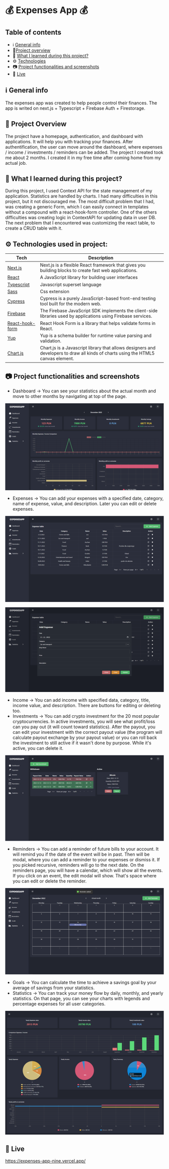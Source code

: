 # 💰 Expenses App 💰

## Table of contents

- ℹ️ [General info](#ℹ️-general-info)
- 🎉[Project overview](#-project-overview)
- 📖 [What I learned during this project?](#-what-i-learned-during-this-project)
- ⚙️ [Technologies](#️-technologies-used-in-project)
- 📷 [Project functionalities and screenshots](#-project-functionalities-and-screenshots)
- 🔴 [Live](#-live)

## ℹ️ General info

The expenses app was created to help people control their finances. The app is writed on next.js + Typescript + Firebase Auth + Firestorage.

## 🎉 Project Overview

The project have a homepage, authentication, and dashboard with applications. It will help you with tracking your finances. After authentification, the user can move around the dashboard, where expenses / income / investments / reminders can be added. The project I created took me about 2 months. I created it in my free time after coming home from my actual job.

## 📖 What I learned during this project?

During this project, I used Context API for the state management of my application. Statistics are handled by charts. I had many difficulties in this project, but it not discouraged me. The most difficult problem that I had, was creating a generic Form, which I can easily connect in templates without a compound with a react-hook-form controller. One of the others difficulties was creating logic in ContextAPI for updating data in user DB. The next problem that I encountered was customizing the react table, to create a CRUD table with it.

## ⚙️ Technologies used in project:

| Tech                                                    | Description                                                                                                                       |
| ------------------------------------------------------- | --------------------------------------------------------------------------------------------------------------------------------- | 
| [Next.js](https://nextjs.org/)                          | Next.js is a flexible React framework that gives you building blocks to create fast web applications.                             |
| [React](https://reactjs.org/)                           | A JavaScript library for building user interfaces                                                                                 |
| [Typescript](https://www.typescriptlang.org/)           | Javascript superset language                                                                                                      |
| [Sass](https://sass-lang.com/)                          | Css extension                                                                                                                     |
| [Cypress](https://www.cypress.io/)                      | Cypress is a purely JavaScript-based front-end testing tool built for the modern web.                                             |
| [Firebase](https://github.com/firebase/firebase-js-sdk) | The Firebase JavaScript SDK implements the client-side libraries used by applications using Firebase services.                    |     |
| [React-hook-form](https://react-hook-form.com/)         | React Hook Form is a library that helps validate forms in React.                                                                  |
| [Yup](https://github.com/jquense/yup)                   | Yup is a schema builder for runtime value parsing and validation.                                                                 |
| [Chart.js](https://www.chartjs.org/)                    | Chart.js is a Javascript library that allows designers and developers to draw all kinds of charts using the HTML5 canvas element. |

## 📷 Project functionalities and screenshots

- Dashboard -> You can see your statistics about the actual month and move to other months by navigating at top of the page.
<p align="center">
    <img src="screenshots/dashboard-screen.png" alt="Dashboard view">
</p>

- Expenses -> You can add your expenses with a specified date, category, name of expense, value, and description. Later you can edit or delete expenses.
<p align="center">
    <img src="screenshots/expenses-screen.png" alt="Expenses view">
</p>

<p align="center">
    <img src="screenshots/add-expense-modal-screen.png" alt="Add expense modal view">
</p>

- Income -> You can add income with specified data, category, title, income value, and description. There are buttons for editing or deleting too.
- Investments -> You can add crypto investment for the 20 most popular cryptocurrencies. In active investments, you will see what profit/loss can you pay out (it will count toward statistics). After the payout, you can edit your investment with the correct payout value (the program will calculate payout exchange by your payout value) or you can roll back the investment to still active if it wasn't done by purpose. While it's active, you can delete it.
<p align="center">
    <img src="screenshots/investments-screen.png" alt="Investments view">
</p>

- Reminders -> You can add a reminder of future bills to your account. It will remind you if the date of the event will be in past. Then will be modal, where you can add a reminder to your expenses or dismiss it. If you picked recursive, reminders will go to the next date. On the reminders page, you will have a calendar, which will show all the events. If you click on an event, the edit modal will show. That's space where you can edit or delete the reminder.
<p align="center">
    <img src="screenshots/reminders-screen.png" alt="Reminders view">
</p>

- Goals -> You can calculate the time to achieve a savings goal by your average of savings from your statistics.
- Statistics -> You can track your money flow by daily, monthly, and yearly statistics. On that page, you can see your charts with legends and percentage expenses for all user categories.
<p align="center">
    <img src="screenshots/statistics-yearly-screen-with-legend.png" alt="Statistics yearly view">
</p>

## 🔴 Live

https://expenses-app-nine.vercel.app/
